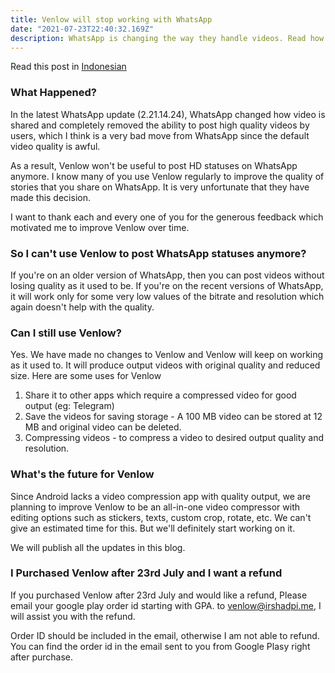 ```yaml
---
title: Venlow will stop working with WhatsApp
date: "2021-07-23T22:40:32.169Z"
description: WhatsApp is changing the way they handle videos. Read how it will impact Venlow and it's users.
---
```


Read this post in [Indonesian](/venlow-whatsapp-update-id)

### What Happened?

In the latest WhatsApp update (2.21.14.24), WhatsApp changed how video is shared and completely removed the ability to post high quality videos by users, which I think is a very bad move from WhatsApp since the default video quality is awful.

As a result, Venlow won't be useful to post HD statuses on WhatsApp anymore. I know many of you use Venlow regularly to improve the quality of stories that you share on WhatsApp. It is very unfortunate that they have made this decision. 

I want to thank each and every one of you for the generous feedback which motivated me to improve Venlow over time.

### So I can't use Venlow to post WhatsApp statuses anymore?

If you're on an older version of WhatsApp, then you can post videos without losing quality as it used to be. If you're on the recent versions of WhatsApp, it will work only for some very low values of the bitrate and resolution which again doesn't help with the quality.

### Can I still use Venlow?

Yes. We have made no changes to Venlow and Venlow will keep on working as it used to. It will produce output videos with original quality and reduced size. Here are some uses for Venlow

1. Share it to other apps which require a compressed video for good output (eg: Telegram)
2. Save the videos for saving storage - A 100 MB video can be stored at 12 MB and original video can be deleted. 
3. Compressing videos - to compress a video to desired output quality and resolution. 

### What's the future for Venlow

Since Android lacks a video compression app with quality output, we are planning to improve Venlow to be an all-in-one video compressor with editing options such as stickers, texts, custom crop, rotate, etc. We can't give an estimated time for this. But we'll definitely start working on it.

We will publish all the updates in this blog.

### I Purchased Venlow after 23rd July and I want a refund

If you purchased Venlow after 23rd July and would like a refund, Please email your google play order id starting with GPA. to venlow@irshadpi.me, I will assist you with the refund.

Order ID should be included in the email, otherwise I am not able to refund. You can find the order id in the email sent to you from Google Plasy right after purchase.